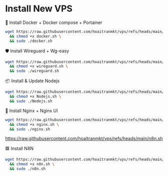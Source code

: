 # Install New VPS
🚀 Install Docker + Docker compose + Portainer

```bash
wget https://raw.githubusercontent.com/hoaitranmkt/vps/refs/heads/main/docker.sh -O docker.sh \
  && chmod +x docker.sh \
  && sudo ./docker.sh
```

🛡️ Install Wireguard + Wg-easy

```bash
wget https://raw.githubusercontent.com/hoaitranmkt/vps/refs/heads/main/wireguard.sh -O wireguard.sh \
  && chmod +x wireguard.sh \
  && sudo ./wireguard.sh
```

📦 Install & Update Nodejs

```bash
wget https://raw.githubusercontent.com/hoaitranmkt/vps/refs/heads/main/Nodejs.sh -O Nodejs.sh \
  && chmod +x Nodejs.sh \
  && sudo ./Nodejs.sh
```

🔷 Install Nginx + Nginx UI

```bash
wget https://raw.githubusercontent.com/hoaitranmkt/vps/refs/heads/main/nginx.sh -O nginx.sh \
  && chmod +x nginx.sh \
  && sudo ./nginx.sh
```

https://raw.githubusercontent.com/hoaitranmkt/vps/refs/heads/main/n8n.sh

🟥 Install N8N

```bash
wget https://raw.githubusercontent.com/hoaitranmkt/vps/refs/heads/main/n8n.sh -O n8n.sh \
  && chmod +x n8n.sh \
  && sudo ./n8n.sh
```
